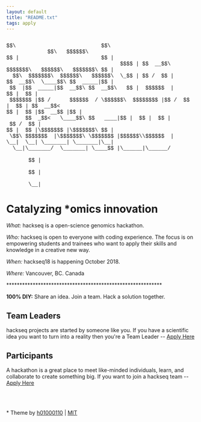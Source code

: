 ```yaml
---
layout: default
title: "README.txt"
tags: apply
---
```


<div><FONT FACE="courier">
<br>
$$\&nbsp;&nbsp;&nbsp;&nbsp;&nbsp;&nbsp;&nbsp;&nbsp;&nbsp;&nbsp;&nbsp;&nbsp;&nbsp;&nbsp;&nbsp;&nbsp;&nbsp;&nbsp;&nbsp;&nbsp;&nbsp;&nbsp;&nbsp;&nbsp;&nbsp;&nbsp;&nbsp;$$\&nbsp;&nbsp;&nbsp;&nbsp;&nbsp;&nbsp;&nbsp;&nbsp;&nbsp;&nbsp;&nbsp;&nbsp;&nbsp;&nbsp;&nbsp;&nbsp;&nbsp;&nbsp;&nbsp;&nbsp;&nbsp;&nbsp;&nbsp;&nbsp;&nbsp;&nbsp;&nbsp;&nbsp;&nbsp;&nbsp;&nbsp;&nbsp;&nbsp;&nbsp;&nbsp;&nbsp;&nbsp;&nbsp;&nbsp;$$\&nbsp;&nbsp;&nbsp;$$$$$$\&nbsp;&nbsp;<br>
$$&nbsp;|&nbsp;&nbsp;&nbsp;&nbsp;&nbsp;&nbsp;&nbsp;&nbsp;&nbsp;&nbsp;&nbsp;&nbsp;&nbsp;&nbsp;&nbsp;&nbsp;&nbsp;&nbsp;&nbsp;&nbsp;&nbsp;&nbsp;&nbsp;&nbsp;&nbsp;&nbsp;$$&nbsp;|&nbsp;&nbsp;&nbsp;&nbsp;&nbsp;&nbsp;&nbsp;&nbsp;&nbsp;&nbsp;&nbsp;&nbsp;&nbsp;&nbsp;&nbsp;&nbsp;&nbsp;&nbsp;&nbsp;&nbsp;&nbsp;&nbsp;&nbsp;&nbsp;&nbsp;&nbsp;&nbsp;&nbsp;&nbsp;&nbsp;&nbsp;&nbsp;&nbsp;&nbsp;&nbsp;&nbsp;$$$$&nbsp;|&nbsp;$$&nbsp;&nbsp;__$$\&nbsp;<br>
$$$$$$$\&nbsp;&nbsp;&nbsp;$$$$$$\&nbsp;&nbsp;&nbsp;$$$$$$$\&nbsp;$$&nbsp;|&nbsp;&nbsp;$$\&nbsp;&nbsp;$$$$$$$\&nbsp;&nbsp;$$$$$$\&nbsp;&nbsp;&nbsp;$$$$$$\&nbsp;&nbsp;\_$$&nbsp;|&nbsp;$$&nbsp;/&nbsp;&nbsp;$$&nbsp;|<br>
$$&nbsp;&nbsp;__$$\&nbsp;&nbsp;\____$$\&nbsp;$$&nbsp;&nbsp;_____|$$&nbsp;|&nbsp;$$&nbsp;&nbsp;|$$&nbsp;&nbsp;_____|$$&nbsp;&nbsp;__$$\&nbsp;$$&nbsp;&nbsp;__$$\&nbsp;&nbsp;&nbsp;$$&nbsp;|&nbsp;&nbsp;$$$$$$&nbsp;&nbsp;|<br>
$$&nbsp;|&nbsp;&nbsp;$$&nbsp;|&nbsp;$$$$$$$&nbsp;|$$&nbsp;/&nbsp;&nbsp;&nbsp;&nbsp;&nbsp;&nbsp;$$$$$$&nbsp;&nbsp;/&nbsp;\$$$$$$\&nbsp;&nbsp;$$$$$$$$&nbsp;|$$&nbsp;/&nbsp;&nbsp;$$&nbsp;|&nbsp;&nbsp;$$&nbsp;|&nbsp;$$&nbsp;&nbsp;__$$<&nbsp;<br>
$$&nbsp;|&nbsp;&nbsp;$$&nbsp;|$$&nbsp;&nbsp;__$$&nbsp;|$$&nbsp;|&nbsp;&nbsp;&nbsp;&nbsp;&nbsp;&nbsp;$$&nbsp;&nbsp;_$$<&nbsp;&nbsp;&nbsp;\____$$\&nbsp;$$&nbsp;&nbsp;&nbsp;____|$$&nbsp;|&nbsp;&nbsp;$$&nbsp;|&nbsp;&nbsp;$$&nbsp;|&nbsp;$$&nbsp;/&nbsp;&nbsp;$$&nbsp;|<br>
$$&nbsp;|&nbsp;&nbsp;$$&nbsp;|\$$$$$$$&nbsp;|\$$$$$$$\&nbsp;$$&nbsp;|&nbsp;\$$\&nbsp;$$$$$$$&nbsp;&nbsp;|\$$$$$$$\&nbsp;\$$$$$$$&nbsp;|$$$$$$\\$$$$$$&nbsp;&nbsp;|<br>
\__|&nbsp;&nbsp;\__|&nbsp;\_______|&nbsp;\_______|\__|&nbsp;&nbsp;\__|\_______/&nbsp;&nbsp;\_______|&nbsp;\____$$&nbsp;|\______|\______/&nbsp;<br>
&nbsp;&nbsp;&nbsp;&nbsp;&nbsp;&nbsp;&nbsp;&nbsp;&nbsp;&nbsp;&nbsp;&nbsp;&nbsp;&nbsp;&nbsp;&nbsp;&nbsp;&nbsp;&nbsp;&nbsp;&nbsp;&nbsp;&nbsp;&nbsp;&nbsp;&nbsp;&nbsp;&nbsp;&nbsp;&nbsp;&nbsp;&nbsp;&nbsp;&nbsp;&nbsp;&nbsp;&nbsp;&nbsp;&nbsp;&nbsp;&nbsp;&nbsp;&nbsp;&nbsp;&nbsp;&nbsp;&nbsp;&nbsp;&nbsp;&nbsp;&nbsp;&nbsp;&nbsp;&nbsp;&nbsp;&nbsp;&nbsp;&nbsp;&nbsp;&nbsp;&nbsp;&nbsp;&nbsp;&nbsp;&nbsp;&nbsp;$$&nbsp;|&nbsp;&nbsp;&nbsp;&nbsp;&nbsp;&nbsp;&nbsp;&nbsp;&nbsp;&nbsp;&nbsp;&nbsp;&nbsp;&nbsp;&nbsp;&nbsp;&nbsp;<br>
&nbsp;&nbsp;&nbsp;&nbsp;&nbsp;&nbsp;&nbsp;&nbsp;&nbsp;&nbsp;&nbsp;&nbsp;&nbsp;&nbsp;&nbsp;&nbsp;&nbsp;&nbsp;&nbsp;&nbsp;&nbsp;&nbsp;&nbsp;&nbsp;&nbsp;&nbsp;&nbsp;&nbsp;&nbsp;&nbsp;&nbsp;&nbsp;&nbsp;&nbsp;&nbsp;&nbsp;&nbsp;&nbsp;&nbsp;&nbsp;&nbsp;&nbsp;&nbsp;&nbsp;&nbsp;&nbsp;&nbsp;&nbsp;&nbsp;&nbsp;&nbsp;&nbsp;&nbsp;&nbsp;&nbsp;&nbsp;&nbsp;&nbsp;&nbsp;&nbsp;&nbsp;&nbsp;&nbsp;&nbsp;&nbsp;&nbsp;$$&nbsp;|&nbsp;&nbsp;&nbsp;&nbsp;&nbsp;&nbsp;&nbsp;&nbsp;&nbsp;&nbsp;&nbsp;&nbsp;&nbsp;&nbsp;&nbsp;&nbsp;&nbsp;<br>
&nbsp;&nbsp;&nbsp;&nbsp;&nbsp;&nbsp;&nbsp;&nbsp;&nbsp;&nbsp;&nbsp;&nbsp;&nbsp;&nbsp;&nbsp;&nbsp;&nbsp;&nbsp;&nbsp;&nbsp;&nbsp;&nbsp;&nbsp;&nbsp;&nbsp;&nbsp;&nbsp;&nbsp;&nbsp;&nbsp;&nbsp;&nbsp;&nbsp;&nbsp;&nbsp;&nbsp;&nbsp;&nbsp;&nbsp;&nbsp;&nbsp;&nbsp;&nbsp;&nbsp;&nbsp;&nbsp;&nbsp;&nbsp;&nbsp;&nbsp;&nbsp;&nbsp;&nbsp;&nbsp;&nbsp;&nbsp;&nbsp;&nbsp;&nbsp;&nbsp;&nbsp;&nbsp;&nbsp;&nbsp;&nbsp;&nbsp;\__|&nbsp;&nbsp;&nbsp;&nbsp;&nbsp;&nbsp;&nbsp;&nbsp;&nbsp;&nbsp;&nbsp;&nbsp;&nbsp;&nbsp;&nbsp;&nbsp;&nbsp;</FONT></div>

# **Catalyzing \*omics innovation**

*What:* hackseq is a open-science genomics hackathon.

*Who:* hackseq is open to everyone with coding experience. The focus is on empowering students and trainees who want to apply their skills and knowledge in a creative new way.

*When:* hackseq18 is happening October 2018.

*Where:* Vancouver, BC. Canada


\*\*\*\*\*\*\*\*\*\*\*\*\*\*\*\*\*\*\*\*\*\*\*\*\*\*\*\*\*\*\*\*\*\*\*\*\*\*\*\*\*\*\*\*\*\*\*\*\*\*\*\*\*\*\*\*\*\*\*

**100% DIY:** Share an idea. Join a team. Hack a solution together.

## Team Leaders

hackseq projects are started by someone like you. If you have a scientific idea you want to turn into a reality then you're a Team Leader -- [Apply Here](https://hackseq.github.io/hs18/2018/03/16/team-leads.txt.html)

## Participants

A hackathon is a great place to meet like-minded individuals, learn, and collaborate to create something big. If you want to join a hackseq team -- [Apply Here](https://hackseq.github.io/hs18/2018/03/15/participants.txt.html)


<br><br>
<p> * Theme by <a href="http://github.com/h01000110" target="_blank">h01000110</a> | <a href="https://github.com/h01000110/h01000110.github.io/blob/master/LICENSE" target="_blank">MIT</a></p>